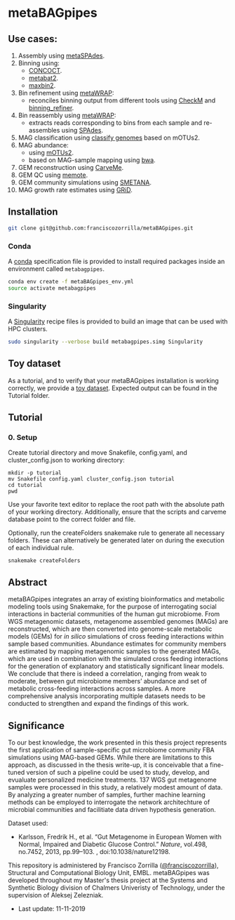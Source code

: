 # metaBAGpipes

## Use cases:

1. Assembly using [metaSPAdes](https://github.com/ablab/spades).
2. Binning using:
      * [CONCOCT](https://github.com/BinPro/CONCOCT).
      * [metabat2](https://bitbucket.org/berkeleylab/metabat/src/master/).
      * [maxbin2](https://sourceforge.net/projects/maxbin2/).
3. Bin refinement using [metaWRAP](https://github.com/bxlab/metaWRAP):
      * reconciles binning output from different tools using [CheckM](https://github.com/Ecogenomics/CheckM) and [binning_refiner](https://github.com/songweizhi/Binning_refiner).
4. Bin reassembly using [metaWRAP](https://github.com/bxlab/metaWRAP):
      * extracts reads corresponding to bins from each sample and re-assembles using [SPAdes](https://github.com/ablab/spades).
5. MAG classification using [classify genomes](https://github.com/AlessioMilanese/classify-genomes) based on mOTUs2.
6. MAG abundance:
   * using [mOTUs2](https://github.com/motu-tool/mOTUs_v2).
   * based on MAG-sample mapping using [bwa](https://github.com/lh3/bwa).
7. GEM reconstruction using [CarveMe](https://github.com/cdanielmachado/carveme).
8. GEM QC using [memote](https://github.com/opencobra/memote).
9. GEM community simulations using [SMETANA](https://github.com/cdanielmachado/smetana).
10. MAG growth rate estimates using [GRiD](https://github.com/ohlab/GRiD).


## Installation

```bash
git clone git@github.com:franciscozorrilla/metaBAGpipes.git
```

### Conda

A [conda](https://conda.io/en/latest/) specification file is provided to install required packages inside an
environment called `metabagpipes`.

```bash
conda env create -f metaBAGpipes_env.yml
source activate metabagpipes
```

### Singularity

A [Singularity](https://sylabs.io/docs/) recipe files is provided to build an image that can be used with HPC clusters.

```bash
sudo singularity --verbose build metabagpipes.simg Singularity
```

## Toy dataset

As a tutorial, and to verify that your metaBAGpipes installation is working correctly, we provide a [toy dataset](https://zenodo.org/record/3534949#.XclQriV7lTZ). Expected output can be found in the Tutorial folder.

## Tutorial

### 0. Setup

Create tutorial directory and move Snakefile, config.yaml, and cluster_config.json to working directory:

```
mkdir -p tutorial
mv Snakefile config.yaml cluster_config.json tutorial
cd tutorial
pwd
```

Use your favorite text editor to replace the root path with the absolute path of your working directory. Additionally, ensure that the scripts and carveme database point to the correct folder and file.

Optionally, run the createFolders snakemake rule to generate all necessary folders. These can alternatively be generated later on during the execution of each individual rule.

```
snakemake createFolders
```



## Abstract
metaBAGpipes integrates an array of existing bioinformatics and metabolic modeling tools using Snakemake, for the purpose of interrogating social interactions in bacterial communities of the human gut microbiome. From WGS metagenomic datasets, metagenome assembled genomes (MAGs) are reconstructed, which are then converted into genome-scale metabolic models (GEMs) for *in silico* simulations of cross feeding interactions within sample based communities. Abundance estimates for community members are estimated by mapping metagenomic samples to the generated MAGs, which are used in combination with the simulated cross feeding interactions for the generation of explanatory and statistically significant linear models. We conclude that there is indeed a correlation, ranging from weak to moderate, between gut microbiome members’ abundance and set of metabolic cross-feeding interactions across samples. A more comprehensive analysis incorporating multiple datasets needs to be conducted to strengthen and expand the findings of this work.

## Significance

To our best knowledge, the work presented in this thesis project represents the first application of sample-specific gut microbiome community FBA simulations using MAG-based GEMs. While there are limitations to this approach, as discussed in the thesis write-up, it is conceivable that a fine-tuned version of such a pipeline could be used to study, develop, and evualuate personalized medicine treatments. 137 WGS gut metagenome samples were processed in this study, a relatively modest amount of data. By analyzing a greater number of samples, further machine learning methods can be employed to interrogate the network architechture of microbial communities and facilitiate data driven hypothesis generation.

Dataset used:
  * Karlsson, Fredrik H., et al. “Gut Metagenome in European Women with Normal, Impaired and Diabetic Glucose Control.” *Nature*, vol.498, no.7452, 2013, pp.99–103. , doi:10.1038/nature12198.

This repository is administered by Francisco Zorrilla ([@franciscozorrilla](https://github.com/franciscozorrilla/)), Structural and Computational Biology Unit, EMBL. metaBAGpipes was developed throughout my Master's thesis project at the Systems and Synthetic Biology division of Chalmers Univeristy of Technology, under the supervision of Aleksej Zelezniak.

  * Last update: 11-11-2019
